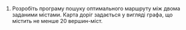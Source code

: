 1. Розробіть програму пошуку оптимального маршруту між двома заданими містами. Карта доріг задається у вигляді графа, що містить не менше 20 вершин-міст.